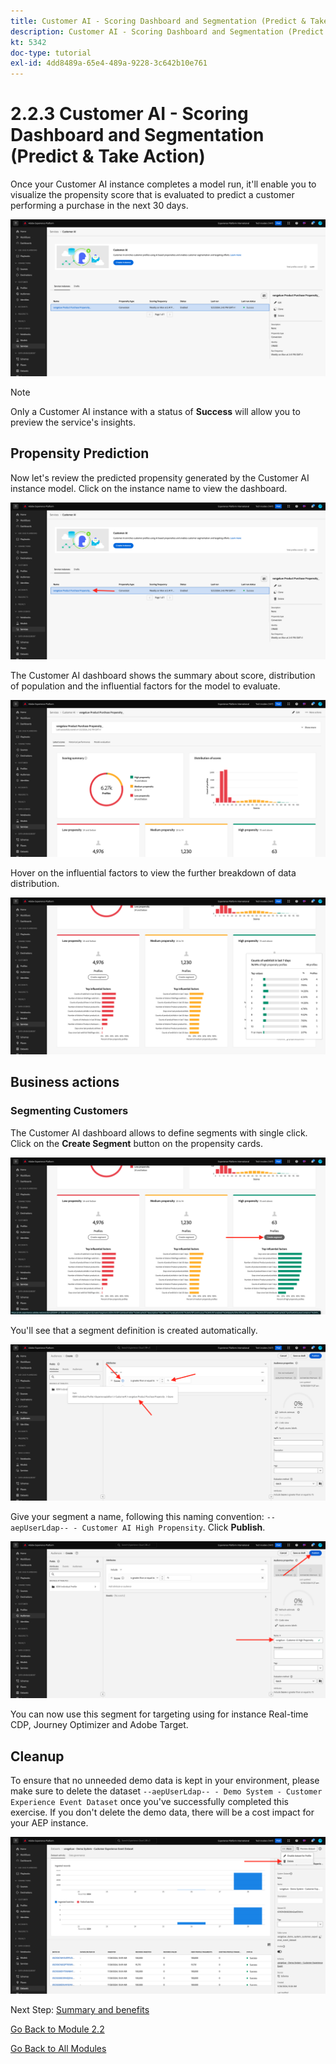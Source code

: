 ```yaml
---
title: Customer AI - Scoring Dashboard and Segmentation (Predict & Take Action)
description: Customer AI - Scoring Dashboard and Segmentation (Predict & Take Action)
kt: 5342
doc-type: tutorial
exl-id: 4dd8489a-65e4-489a-9228-3c642b10e761
---
```

# 2.2.3 Customer AI - Scoring Dashboard and Segmentation (Predict & Take Action)

Once your Customer AI instance completes a model run, it'll enable you to visualize the propensity score that is evaluated to predict a customer performing a purchase in the next 30 days.

![AI](./images/caiinstancesummary1.png)

>[!NOTE]
>
>Only a Customer AI instance with a status of **Success** will allow you to preview the service's insights.

## Propensity Prediction

Now let's review the predicted propensity generated by the Customer AI instance model. Click on the instance name to view the dashboard.

![AI](./images/caimodels1.png)

The Customer AI dashboard shows the summary about score, distribution of population and the influential factors for the model to evaluate.

![AI Description](./images/caidescription.png)

Hover on the influential factors to view the further breakdown of data distribution.

![Influence factors](./images/caiinfluencefactors.png)

## Business actions

### Segmenting Customers

The Customer AI dashboard allows to define segments with single click. Click on the **Create Segment** button on the propensity cards.

![Create a segment](./images/caiinfluencefactors1.png)

You'll see that a segment definition is created automatically.

![Segment rule](./images/caicreatesegment.png)

Give your segment a name, following this naming convention: `--aepUserLdap-- - Customer AI High Propensity`. Click **Publish**.

![Segment rule](./images/caicreatesegment1.png)

You can now use this segment for targeting using for instance Real-time CDP, Journey Optimizer and Adobe Target.

## Cleanup

To ensure that no unneeded demo data is kept in your environment, please make sure to delete the dataset `--aepUserLdap-- - Demo System - Customer Experience Event Dataset` once you've successfully completed this exercise. If you don't delete the demo data, there will be a cost impact for your AEP instance.

![Profile](./images/cleanup.png)

Next Step: [Summary and benefits](./summary.md)

[Go Back to Module 2.2](./intelligent-services.md)

[Go Back to All Modules](./../../../overview.md)
